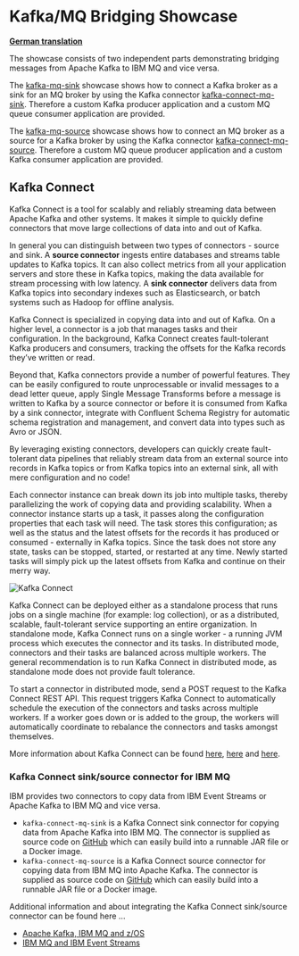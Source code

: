 # Kafka/MQ Bridging Showcase

**[German translation](README_de.md)**

The showcase consists of two independent parts demonstrating bridging messages from Apache Kafka to IBM MQ and vice versa.

The [kafka-mq-sink](kafka-mq-sink/README.md) showcase shows how to connect a Kafka broker as a sink for an MQ broker by using the Kafka 
connector [kafka-connect-mq-sink](https://github.com/ibm-messaging/kafka-connect-mq-sink). Therefore a custom Kafka 
producer application and a custom MQ queue consumer application are provided.

The [kafka-mq-source](kafka-mq-source/README.md) showcase shows how to connect an MQ broker as a source for a Kafka broker by using the Kafka 
connector [kafka-connect-mq-source](https://github.com/ibm-messaging/kafka-connect-mq-source). Therefore a custom MQ queue producer 
application and a custom Kafka consumer application are provided.

## Kafka Connect

Kafka Connect is a tool for scalably and reliably streaming data between Apache Kafka and other systems. It makes it simple to quickly 
define connectors that move large collections of data into and out of Kafka. 

In general you can distinguish between two types of connectors - source and sink. A **source connector** ingests entire databases and 
streams table updates to Kafka topics. It can also collect metrics from all your application servers and store these in Kafka topics, 
making the data available for stream processing with low latency. A **sink connector** delivers data from Kafka topics into secondary 
indexes such as Elasticsearch, or batch systems such as Hadoop for offline analysis.

Kafka Connect is specialized in copying data into and out of Kafka. On a higher level, a connector is a job that manages tasks and their 
configuration. In the background, Kafka Connect creates fault-tolerant Kafka producers and consumers, tracking the offsets for the Kafka 
records they’ve written or read.

Beyond that, Kafka connectors provide a number of powerful features. They can be easily configured to route unprocessable or invalid 
messages to a dead letter queue, apply Single Message Transforms before a message is written to Kafka by a source connector or before it is
consumed from Kafka by a sink connector, integrate with Confluent Schema Registry for automatic schema registration and management, and 
convert data into types such as Avro or JSON. 

By leveraging existing connectors, developers can quickly create fault-tolerant data pipelines that reliably stream data from an external 
source into records in Kafka topics or from Kafka topics into an external sink, all with mere configuration and no code!

Each connector instance can break down its job into multiple tasks, thereby parallelizing the work of copying data and providing 
scalability. When a connector instance starts up a task, it passes along the configuration properties that each task will need. The task 
stores this configuration; as well as the status and the latest offsets for the records it has produced or consumed - externally in Kafka 
topics. Since the task does not store any state, tasks can be stopped, started, or restarted at any time. Newly started tasks will simply 
pick up the latest offsets from Kafka and continue on their merry way.

![Kafka Connect](./docs/kafkaConnect.png)

Kafka Connect can be deployed either as a standalone process that runs jobs on a single machine (for example: log collection), or as a 
distributed, scalable, fault-tolerant service supporting an entire organization. In standalone mode, Kafka Connect runs on a single 
worker - a running JVM process which executes the connector and its tasks. In distributed mode, connectors and their tasks are 
balanced across multiple workers. The general recommendation is to run Kafka Connect in distributed mode, as standalone mode does not 
provide fault tolerance.

To start a connector in distributed mode, send a POST request to the Kafka Connect REST API. This request triggers Kafka Connect to 
automatically schedule the execution of the connectors and tasks across multiple workers. If a worker goes down or is 
added to the group, the workers will automatically coordinate to rebalance the connectors and tasks amongst themselves.

More information about Kafka Connect can be found [here](http://kafka.apache.org/documentation.html#connect), 
[here](https://docs.confluent.io/current/connect/index.html) and 
[here](https://www.confluent.jp/blog/create-dynamic-kafka-connect-source-connectors/).


### Kafka Connect sink/source connector for IBM MQ

IBM provides two connectors to copy data from IBM Event Streams or Apache Kafka to IBM MQ and vice versa.   

* `kafka-connect-mq-sink` is a Kafka Connect sink connector for copying data from Apache Kafka into IBM MQ. The connector is supplied as 
source code on [GitHub](https://github.com/ibm-messaging/kafka-connect-mq-sink) which can easily build into a runnable JAR file or a Docker
image.
* `kafka-connect-mq-source` is a Kafka Connect source connector for copying data from IBM MQ into Apache Kafka. The connector is supplied as
source code on [GitHub](https://github.com/ibm-messaging/kafka-connect-mq-source) which can easily build into a runnable JAR file or a 
Docker image.

Additional information and about integrating the Kafka Connect sink/source connector can be found here ... 
* [Apache Kafka, IBM MQ and z/OS](https://community.ibm.com/community/user/imwuc/viewdocument/kafka-connectors-for-ibm-mq-a-mq)
* [IBM MQ and IBM Event Streams](https://medium.com/@khongks/making-ibm-mq-talking-to-kafka-ibm-event-stream-7d57368402e1)
